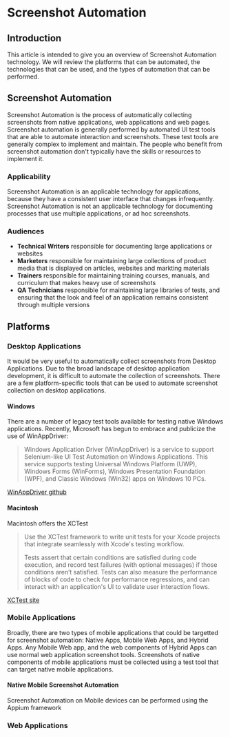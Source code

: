 # Screenshot Automation

## Introduction

This article is intended to give you an overview of Screenshot Automation technology. We will review the platforms that can be automated, the technologies that can be used, and the types of automation that can be performed.

## Screenshot Automation

Screenshot Automation is the process of automatically collecting screenshots from native applications, web applications and web pages. Screenshot automation is generally performed by automated UI test tools that are able to automate interaction and screenshots. These test tools are generally complex to implement and maintain. The people who benefit from screenshot automation don't typically have the skills or resources to implement it.

### Applicability

Screenshot Automation is an applicable technology for applications, because they have a consistent user interface that changes infrequently. Screenshot Automation is not an applicable technology for documenting processes that use multiple applications, or ad hoc screenshots.

### Audiences

* **Technical Writers** responsible for documenting large applications or websites
* **Marketers** responsible for maintaining large collections of product media that is displayed on articles, websites and markting materials
* **Trainers** responsible for maintaining training courses, manuals, and curriculum that makes heavy use of screenshots
* **QA Technicians** responsible for maintaining large libraries of tests, and ensuring that the look and feel of an application remains consistent through multiple versions

## Platforms

### Desktop Applications

It would be very useful to automatically collect screenshots from Desktop Applications. Due to the broad landscape of desktop application development, it is difficult to automate the collection of screenshots. There are a few platform-specific tools that can be used to automate screenshot collection on desktop applications.

#### Windows

There are a number of legacy test tools available for testing native Windows applications. Recently, Microsoft has begun to embrace and publicize the use of WinAppDriver:

> Windows Application Driver (WinAppDriver) is a service to support Selenium-like UI Test Automation on Windows Applications. This service supports testing Universal Windows Platform (UWP), Windows Forms (WinForms), Windows Presentation Foundation (WPF), and Classic Windows (Win32) apps on Windows 10 PCs.

[WinAppDriver github](https://github.com/microsoft/WinAppDriver)

#### Macintosh

Macintosh offers the XCTest 

> Use the XCTest framework to write unit tests for your Xcode projects that integrate seamlessly with Xcode's testing workflow.
>
> Tests assert that certain conditions are satisfied during code execution, and record test failures (with optional messages) if those conditions aren’t satisfied. Tests can also measure the performance of blocks of code to check for performance regressions, and can interact with an application's UI to validate user interaction flows.

[XCTest site](https://developer.apple.com/documentation/xctest)

### Mobile Applications

Broadly, there are two types of mobile applications that could be targetted for screenshot automation: Native Apps, Mobile Web Apps, and Hybrid Apps. Any Mobile Web app, and the web components of Hybrid Apps can use normal web application screenshot tools. Screenshots of native components of mobile applications must be collected using a test tool that can target native mobile applications.

#### Native Mobile Screenshot Automation

Screenshot Automation on Mobile devices can be performed using the Appium framework

### Web Applications

